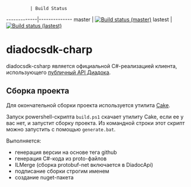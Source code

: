              | Build Status
-------------|--------------
master       | [![Build status (master)](https://ci.appveyor.com/api/projects/status/mfypanwf6t25akud/branch/master?svg=true)](https://ci.appveyor.com/project/halex2005/diadocsdk-csharp/branch/master)
lastest      | [![Build status (lastest)](https://ci.appveyor.com/api/projects/status/mfypanwf6t25akud?svg=true)](https://ci.appveyor.com/project/halex2005/diadocsdk-csharp)

# diadocsdk-charp

diadocsdk-csharp является официальной C#-реализацией клиента, использующего [публичный API Диадока](http://api-docs.diadoc.ru/).

## Сборка проекта

Для окончательной сборки проекта используется утилита [Cake](http://cakebuild.net/).

Запуск powershell-скрипта `build.ps1` скачает утилиту Cake, если ее у вас нет, и запустит сборку проекта.
Из командной строки этот скрипт можно запустить с помощью `generate.bat`.

Выполняется:

- генерация версии на основе тега github
- генерация C#-кода из proto-файлов
- ILMerge (сборка protobuf-net включается в DiadocApi)
- подписание сборки строгим именем
- создание nuget-пакета